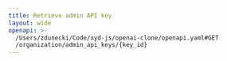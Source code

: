 ```yaml
---
title: Retrieve admin API key
layout: wide
openapi: >-
  /Users/zdunecki/Code/xyd-js/openai-clone/openapi.yaml#GET
  /organization/admin_api_keys/{key_id}
---
```


